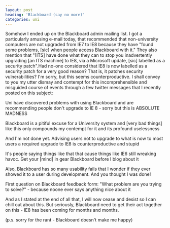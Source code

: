 ```yaml
---
layout: post
heading: 'Blackboard (say no more)'
categories: uni
---
```


Somehow I ended up on the Blackboard admin mailing list. I got a particularly amusing e-mail today, that recommended that non-university computers are not upgraded from IE7 to IE8 because they have "found some problems, [sic] when people access Blackboard with it." They also mention that "[ITS] have done what they can to stop you inadvertently upgrading [an ITS machine] to IE8, via a Microsoft update, [sic] labelled as a security patch".Had no-one considered that IE8 is now labelled as a security patch for a very good reason? That is, it patches security vulnerabilities? I'm sorry, but this seems counterproductive. I shall convey to you my utter dismay and contempt for this incomprehensible and misguided course of events through a few twitter messages that I recently posted on this subject:

Uni have discovered problems with using Blackboard and are recommending people don't upgrade to IE 8 - sorry but this is ABSOLUTE MADNESS

Blackboard is a pitiful excuse for a University system and [very bad things] like this only compounds my contempt for it and its profound uselessness

And I'm not done yet. Advising users not to upgrade to what is now to most users a required upgrade to IE8 is counterproductive and stupid

It's people saying things like that that cause things like IE6 still wreaking havoc. Get your [mind] in gear Blackboard before I blog about it

Also, Blackboard has so many usability fails that I wonder if they ever showed it to a user during development. And you thought I was done!

First question on Blackboard feedback form: "What problem are you trying to solve?" - because noone ever says anything nice about it

And as I stated at the end of all that, I will now cease and desist so I can chill out about this. But seriously, Blackboard need to get their act together on this - IE8 has been coming for months and months.

(p.s. sorry for the rant - Blackboard doesn't make me happy)